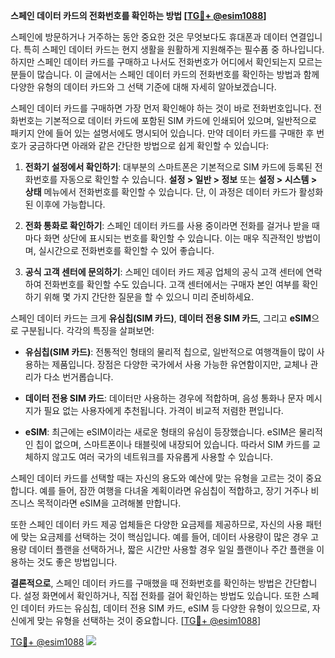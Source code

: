 **스페인 데이터 카드의 전화번호를 확인하는 방법 [[TG💪+ @esim1088](https://t.me/s/esim1088)]**

스페인에 방문하거나 거주하는 동안 중요한 것은 무엇보다도 휴대폰과 데이터 연결입니다. 특히 스페인 데이터 카드는 현지 생활을 원활하게 지원해주는 필수품 중 하나입니다. 하지만 스페인 데이터 카드를 구매하고 나서도 전화번호가 어디에서 확인되는지 모르는 분들이 많습니다. 이 글에서는 스페인 데이터 카드의 전화번호를 확인하는 방법과 함께 다양한 유형의 데이터 카드와 그 선택 기준에 대해 자세히 알아보겠습니다.

스페인 데이터 카드를 구매하면 가장 먼저 확인해야 하는 것이 바로 전화번호입니다. 전화번호는 기본적으로 데이터 카드에 포함된 SIM 카드에 인쇄되어 있으며, 일반적으로 패키지 안에 들어 있는 설명서에도 명시되어 있습니다. 만약 데이터 카드를 구매한 후 번호가 궁금하다면 아래와 같은 간단한 방법으로 쉽게 확인할 수 있습니다:

1. **전화기 설정에서 확인하기**: 대부분의 스마트폰은 기본적으로 SIM 카드에 등록된 전화번호를 자동으로 확인할 수 있습니다. **설정 > 일반 > 정보** 또는 **설정 > 시스템 > 상태** 메뉴에서 전화번호를 확인할 수 있습니다. 단, 이 과정은 데이터 카드가 활성화된 이후에 가능합니다.

2. **전화 통화로 확인하기**: 스페인 데이터 카드를 사용 중이라면 전화를 걸거나 받을 때마다 화면 상단에 표시되는 번호를 확인할 수 있습니다. 이는 매우 직관적인 방법이며, 실시간으로 전화번호를 확인할 수 있어 좋습니다.

3. **공식 고객 센터에 문의하기**: 스페인 데이터 카드 제공 업체의 공식 고객 센터에 연락하여 전화번호를 확인할 수도 있습니다. 고객 센터에서는 구매자 본인 여부를 확인하기 위해 몇 가지 간단한 질문을 할 수 있으니 미리 준비하세요.

스페인 데이터 카드는 크게 **유심칩(SIM 카드)**, **데이터 전용 SIM 카드**, 그리고 **eSIM**으로 구분됩니다. 각각의 특징을 살펴보면:

- **유심칩(SIM 카드)**: 전통적인 형태의 물리적 칩으로, 일반적으로 여행객들이 많이 사용하는 제품입니다. 장점은 다양한 국가에서 사용 가능한 유연함이지만, 교체나 관리가 다소 번거롭습니다.
  
- **데이터 전용 SIM 카드**: 데이터만 사용하는 경우에 적합하며, 음성 통화나 문자 메시지가 필요 없는 사용자에게 추천됩니다. 가격이 비교적 저렴한 편입니다.

- **eSIM**: 최근에는 eSIM이라는 새로운 형태의 유심이 등장했습니다. eSIM은 물리적인 칩이 없으며, 스마트폰이나 태블릿에 내장되어 있습니다. 따라서 SIM 카드를 교체하지 않고도 여러 국가의 네트워크를 자유롭게 사용할 수 있습니다.

스페인 데이터 카드를 선택할 때는 자신의 용도와 예산에 맞는 유형을 고르는 것이 중요합니다. 예를 들어, 잠깐 여행을 다녀올 계획이라면 유심칩이 적합하고, 장기 거주나 비즈니스 목적이라면 eSIM을 고려해볼 만합니다.

또한 스페인 데이터 카드 제공 업체들은 다양한 요금제를 제공하므로, 자신의 사용 패턴에 맞는 요금제를 선택하는 것이 핵심입니다. 예를 들어, 데이터 사용량이 많은 경우 고용량 데이터 플랜을 선택하거나, 짧은 시간만 사용할 경우 일일 플랜이나 주간 플랜을 이용하는 것도 좋은 방법입니다.

**결론적으로**, 스페인 데이터 카드를 구매했을 때 전화번호를 확인하는 방법은 간단합니다. 설정 화면에서 확인하거나, 직접 전화를 걸어 확인하는 방법도 있습니다. 또한 스페인 데이터 카드는 유심칩, 데이터 전용 SIM 카드, eSIM 등 다양한 유형이 있으므로, 자신에게 맞는 유형을 선택하는 것이 중요합니다. [[TG💪+ @esim1088](https://t.me/s/esim1088)]

[TG💪+ @esim1088](https://t.me/s/esim1088) ![](https://i.postimg.cc/Y0z9fWf4/image.png)